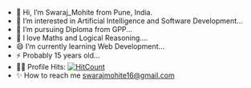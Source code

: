 - 👋 Hi, I’m Swaraj_Mohite from Pune, India.
- 👀 I’m interested in Artificial Intelligence and Software Development...
- 🌱 I’m pursuing Diploma from GPP...
- 🤩 I love Maths and Logical Reasoning....
- 😄 I’m currently learning Web Development...
- ⚡ Probably 15 years old...
- 👨‍💻 Profile Hits: [![HitCount](https://hits.dwyl.com/SwarajMohite/SwarajMohite.svg?style=flat-square)](http://hits.dwyl.com/SwarajMohite/SwarajMohite)
- ✨ How to reach me swarajmohite16@gmail.com

<!---
SwarajMohite/SwarajMohite is a ✨ special ✨ repository because its `README.md` (this file) appears on your GitHub profile.
You can click the Preview link to take a look at your changes.
--->
